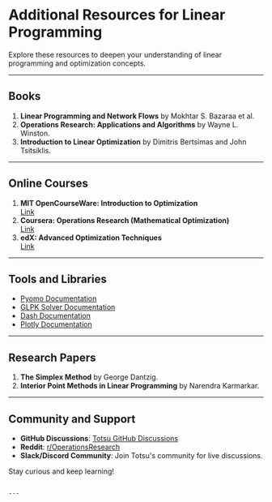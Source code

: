 # Additional Resources for Linear Programming

Explore these resources to deepen your understanding of linear programming and optimization concepts.

---

## **Books**
1. **Linear Programming and Network Flows** by Mokhtar S. Bazaraa et al.
2. **Operations Research: Applications and Algorithms** by Wayne L. Winston.
3. **Introduction to Linear Optimization** by Dimitris Bertsimas and John Tsitsiklis.

---

## **Online Courses**
1. **MIT OpenCourseWare: Introduction to Optimization**  
   [Link](https://ocw.mit.edu/courses/optimization/)
2. **Coursera: Operations Research (Mathematical Optimization)**  
   [Link](https://www.coursera.org)
3. **edX: Advanced Optimization Techniques**  
   [Link](https://www.edx.org)

---

## **Tools and Libraries**
- [Pyomo Documentation](https://pyomo.org/documentation)
- [GLPK Solver Documentation](https://www.gnu.org/software/glpk/)
- [Dash Documentation](https://dash.plotly.com/)
- [Plotly Documentation](https://plotly.com/)

---

## **Research Papers**
1. **The Simplex Method** by George Dantzig.
2. **Interior Point Methods in Linear Programming** by Narendra Karmarkar.

---

## **Community and Support**
- **GitHub Discussions**: [Totsu GitHub Discussions](https://github.com/your-repo-url/discussions)
- **Reddit**: [r/OperationsResearch](https://www.reddit.com/r/OperationsResearch/)
- **Slack/Discord Community**: Join Totsu's community for live discussions.

Stay curious and keep learning!
```

---